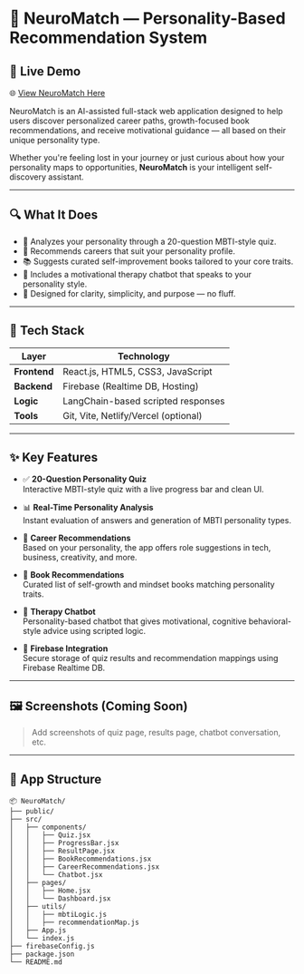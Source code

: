 # 🧠 NeuroMatch — Personality-Based Recommendation System

## 🔗 Live Demo
🌐 [View NeuroMatch Here](https://neuromatch.vercel.app/)

NeuroMatch is an AI-assisted full-stack web application designed to help users discover personalized career paths, growth-focused book recommendations, and receive motivational guidance — all based on their unique personality type.

Whether you're feeling lost in your journey or just curious about how your personality maps to opportunities, **NeuroMatch** is your intelligent self-discovery assistant.

---

## 🔍 What It Does

- 🔐 Analyzes your personality through a 20-question MBTI-style quiz.
- 🎯 Recommends careers that suit your personality profile.
- 📚 Suggests curated self-improvement books tailored to your core traits.
- 💬 Includes a motivational therapy chatbot that speaks to your personality style.
- 🧠 Designed for clarity, simplicity, and purpose — no fluff.

---

## 🧰 Tech Stack

| Layer        | Technology                              |
|--------------|------------------------------------------|
| **Frontend** | React.js, HTML5, CSS3, JavaScript        |
| **Backend**  | Firebase (Realtime DB, Hosting)          |
| **Logic**    | LangChain-based scripted responses       |
| **Tools**    | Git, Vite, Netlify/Vercel (optional)     |

---

## ✨ Key Features

- ✅ **20-Question Personality Quiz**  
  Interactive MBTI-style quiz with a live progress bar and clean UI.

- 📊 **Real-Time Personality Analysis**  
  Instant evaluation of answers and generation of MBTI personality types.

- 💼 **Career Recommendations**  
  Based on your personality, the app offers role suggestions in tech, business, creativity, and more.

- 📖 **Book Recommendations**  
  Curated list of self-growth and mindset books matching personality traits.

- 🧘 **Therapy Chatbot**  
  Personality-based chatbot that gives motivational, cognitive behavioral-style advice using scripted logic.

- 🧾 **Firebase Integration**  
  Secure storage of quiz results and recommendation mappings using Firebase Realtime DB.

---

## 🖼️ Screenshots (Coming Soon)

> Add screenshots of quiz page, results page, chatbot conversation, etc.

---

## 🧩 App Structure

```plaintext
📦 NeuroMatch/
├── public/
├── src/
│   ├── components/
│   │   ├── Quiz.jsx
│   │   ├── ProgressBar.jsx
│   │   ├── ResultPage.jsx
│   │   ├── BookRecommendations.jsx
│   │   ├── CareerRecommendations.jsx
│   │   └── Chatbot.jsx
│   ├── pages/
│   │   ├── Home.jsx
│   │   └── Dashboard.jsx
│   ├── utils/
│   │   ├── mbtiLogic.js
│   │   ├── recommendationMap.js
│   ├── App.js
│   └── index.js
├── firebaseConfig.js
├── package.json
└── README.md
